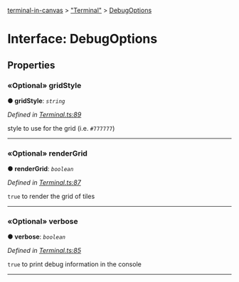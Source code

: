 [terminal-in-canvas](../README.md) > ["Terminal"](../modules/_terminal_.md) > [DebugOptions](../interfaces/_terminal_.debugoptions.md)



# Interface: DebugOptions


## Properties
<a id="gridstyle"></a>

### «Optional» gridStyle

**●  gridStyle**:  *`string`* 

*Defined in [Terminal.ts:89](https://github.com/danikaze/terminal-in-canvas/blob/6c46a1f/src/Terminal.ts#L89)*



style to use for the grid (i.e. `#777777`)




___

<a id="rendergrid"></a>

### «Optional» renderGrid

**●  renderGrid**:  *`boolean`* 

*Defined in [Terminal.ts:87](https://github.com/danikaze/terminal-in-canvas/blob/6c46a1f/src/Terminal.ts#L87)*



`true` to render the grid of tiles




___

<a id="verbose"></a>

### «Optional» verbose

**●  verbose**:  *`boolean`* 

*Defined in [Terminal.ts:85](https://github.com/danikaze/terminal-in-canvas/blob/6c46a1f/src/Terminal.ts#L85)*



`true` to print debug information in the console




___


